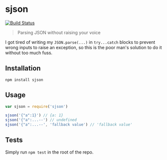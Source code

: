 # sjson

[![Build Status](https://travis-ci.org/odino/node-sjson.svg?branch=master)](https://travis-ci.org/odino/node-sjson)

> Parsing JSON without raising your voice

I got tired of writing my `JSON.parse(...)`
in `try...catch` blocks to prevent wrong inputs
to raise an exception, so this is the poor man's
solution to do it without too much fuss.

## Installation

```
npm install sjson
```

## Usage

``` javascript
var sjson = require('sjson')

sjson('{"a":1}') // {a: 1}
sjson('{"a":...--') // undefined
sjson('{"a":...--', 'fallback value') // 'fallback value'
```

## Tests

Simply run `npm test` in the root of the repo.
